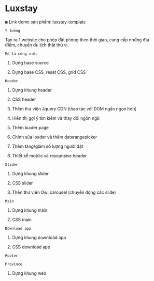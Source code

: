 # Luxstay

◙ Link demo sản phẩm: [luxstay-template](https://ndateam.github.io/luxstay-template/)

```
Ý tưởng
```

Tạo ra 1 website cho phép đặt phòng theo thời gian, cung cấp những địa điểm, chuyến du lịch thật thú vị.

```
Mô tả công việc
```

1. Dựng base source 

2. Dựng base CSS, reset CSS, grid CSS

```
Header
```

1. Dựng khung header

2. CSS header

3. Thêm thư viện Jquery CDN (thao tác với DOM ngắn ngọn hơn)

4. Hiển thị gợi ý tìm kiếm và thay đổi ngôn ngữ

5. Thêm loader page

6. Chỉnh sửa loader và thêm daterangepicker

7. Thêm tăng/giảm số lượng người đặt   

8. Thiết kế mobile và resopnsive header

```
Slider
```

1. Dựng khung slider

2. CSS slider

3. Thên thư viện Owl carousel (chuyển động các slide)

```
Main
```

1. Dựng khung main

2. CSS main

```
Download app
```

1. Dựng khung download app

2. CSS download app

```
Footer
```

```
Province
```

1. Dựng khung web
